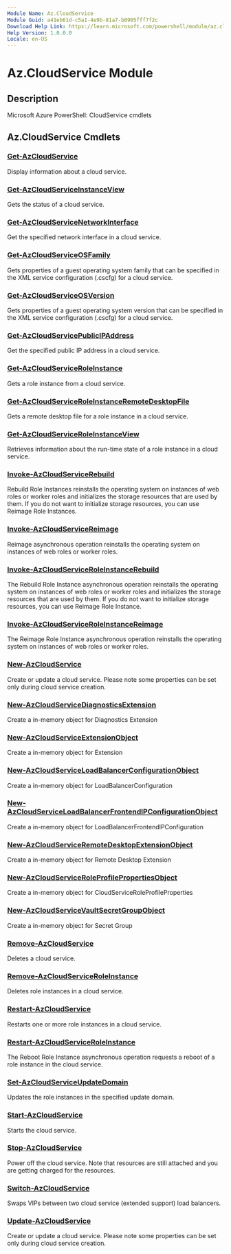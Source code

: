 ```yaml
---
Module Name: Az.CloudService
Module Guid: a41eb61d-c5a1-4e9b-81a7-b8905fff7f2c
Download Help Link: https://learn.microsoft.com/powershell/module/az.cloudservice
Help Version: 1.0.0.0
Locale: en-US
---
```


# Az.CloudService Module
## Description
Microsoft Azure PowerShell: CloudService cmdlets

## Az.CloudService Cmdlets
### [Get-AzCloudService](Get-AzCloudService.md)
Display information about a cloud service.

### [Get-AzCloudServiceInstanceView](Get-AzCloudServiceInstanceView.md)
Gets the status of a cloud service.

### [Get-AzCloudServiceNetworkInterface](Get-AzCloudServiceNetworkInterface.md)
Get the specified network interface in a cloud service.

### [Get-AzCloudServiceOSFamily](Get-AzCloudServiceOSFamily.md)
Gets properties of a guest operating system family that can be specified in the XML service configuration (.cscfg) for a cloud service.

### [Get-AzCloudServiceOSVersion](Get-AzCloudServiceOSVersion.md)
Gets properties of a guest operating system version that can be specified in the XML service configuration (.cscfg) for a cloud service.

### [Get-AzCloudServicePublicIPAddress](Get-AzCloudServicePublicIPAddress.md)
Get the specified public IP address in a cloud service.

### [Get-AzCloudServiceRoleInstance](Get-AzCloudServiceRoleInstance.md)
Gets a role instance from a cloud service.

### [Get-AzCloudServiceRoleInstanceRemoteDesktopFile](Get-AzCloudServiceRoleInstanceRemoteDesktopFile.md)
Gets a remote desktop file for a role instance in a cloud service.

### [Get-AzCloudServiceRoleInstanceView](Get-AzCloudServiceRoleInstanceView.md)
Retrieves information about the run-time state of a role instance in a cloud service.

### [Invoke-AzCloudServiceRebuild](Invoke-AzCloudServiceRebuild.md)
Rebuild Role Instances reinstalls the operating system on instances of web roles or worker roles and initializes the storage resources that are used by them.
If you do not want to initialize storage resources, you can use Reimage Role Instances.

### [Invoke-AzCloudServiceReimage](Invoke-AzCloudServiceReimage.md)
Reimage asynchronous operation reinstalls the operating system on instances of web roles or worker roles.

### [Invoke-AzCloudServiceRoleInstanceRebuild](Invoke-AzCloudServiceRoleInstanceRebuild.md)
The Rebuild Role Instance asynchronous operation reinstalls the operating system on instances of web roles or worker roles and initializes the storage resources that are used by them.
If you do not want to initialize storage resources, you can use Reimage Role Instance.

### [Invoke-AzCloudServiceRoleInstanceReimage](Invoke-AzCloudServiceRoleInstanceReimage.md)
The Reimage Role Instance asynchronous operation reinstalls the operating system on instances of web roles or worker roles.

### [New-AzCloudService](New-AzCloudService.md)
Create or update a cloud service.
Please note some properties can be set only during cloud service creation.

### [New-AzCloudServiceDiagnosticsExtension](New-AzCloudServiceDiagnosticsExtension.md)
Create a in-memory object for Diagnostics Extension

### [New-AzCloudServiceExtensionObject](New-AzCloudServiceExtensionObject.md)
Create a in-memory object for Extension

### [New-AzCloudServiceLoadBalancerConfigurationObject](New-AzCloudServiceLoadBalancerConfigurationObject.md)
Create a in-memory object for LoadBalancerConfiguration

### [New-AzCloudServiceLoadBalancerFrontendIPConfigurationObject](New-AzCloudServiceLoadBalancerFrontendIPConfigurationObject.md)
Create a in-memory object for LoadBalancerFrontendIPConfiguration

### [New-AzCloudServiceRemoteDesktopExtensionObject](New-AzCloudServiceRemoteDesktopExtensionObject.md)
Create a in-memory object for Remote Desktop Extension

### [New-AzCloudServiceRoleProfilePropertiesObject](New-AzCloudServiceRoleProfilePropertiesObject.md)
Create a in-memory object for CloudServiceRoleProfileProperties

### [New-AzCloudServiceVaultSecretGroupObject](New-AzCloudServiceVaultSecretGroupObject.md)
Create a in-memory object for Secret Group

### [Remove-AzCloudService](Remove-AzCloudService.md)
Deletes a cloud service.

### [Remove-AzCloudServiceRoleInstance](Remove-AzCloudServiceRoleInstance.md)
Deletes role instances in a cloud service.

### [Restart-AzCloudService](Restart-AzCloudService.md)
Restarts one or more role instances in a cloud service.

### [Restart-AzCloudServiceRoleInstance](Restart-AzCloudServiceRoleInstance.md)
The Reboot Role Instance asynchronous operation requests a reboot of a role instance in the cloud service.

### [Set-AzCloudServiceUpdateDomain](Set-AzCloudServiceUpdateDomain.md)
Updates the role instances in the specified update domain.

### [Start-AzCloudService](Start-AzCloudService.md)
Starts the cloud service.

### [Stop-AzCloudService](Stop-AzCloudService.md)
Power off the cloud service.
Note that resources are still attached and you are getting charged for the resources.

### [Switch-AzCloudService](Switch-AzCloudService.md)
Swaps VIPs between two cloud service (extended support) load balancers.

### [Update-AzCloudService](Update-AzCloudService.md)
Create or update a cloud service.
Please note some properties can be set only during cloud service creation.

